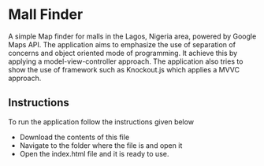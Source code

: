 # Mall Finder
A simple Map finder for malls in the Lagos, Nigeria area, powered by Google Maps API. The application aims to emphasize the use of separation of concerns and object oriented mode of programming. It achieve this by applying a model-view-controller approach. The application also tries to show the use of framework such as Knockout.js which applies a MVVC approach. 

## Instructions
To run the application follow the instructions given below

* Download the contents of this file
* Navigate to the folder where the file is and open it
* Open the index.html file and it is ready to use.
